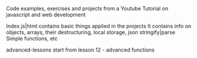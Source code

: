 Code examples, exercises and projects from a Youtube Tutorial on javascript and web development

Index.js|html contains basic things applied in the projects
It contains info on objects, arrays, their destructuring, local storage, json stringify|parse
Simple functions, etc

advanced-lessons start from lesson 12 - advanced functions
